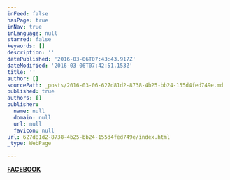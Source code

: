 ```yaml
---
inFeed: false
hasPage: true
inNav: true
inLanguage: null
starred: false
keywords: []
description: ''
datePublished: '2016-03-06T07:43:43.917Z'
dateModified: '2016-03-06T07:42:51.153Z'
title: ''
author: []
sourcePath: _posts/2016-03-06-627d81d2-8738-4b25-bb24-155d4fed749e.md
published: true
authors: []
publisher:
  name: null
  domain: null
  url: null
  favicon: null
url: 627d81d2-8738-4b25-bb24-155d4fed749e/index.html
_type: WebPage

---
```

[**FACEBOOK**][0]

[0]: https://www.facebook.com/KingTAGZ1/